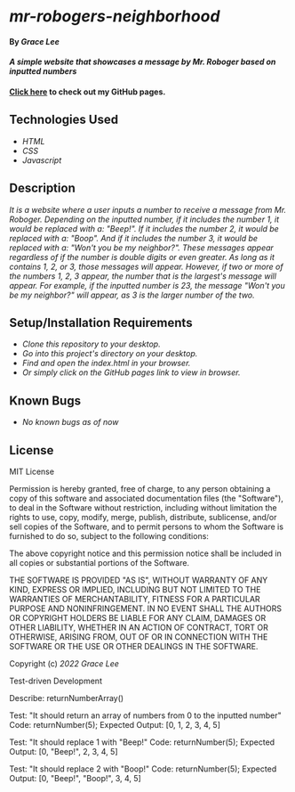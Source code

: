 # _mr-robogers-neighborhood_

#### By _**Grace Lee**_

#### _A simple website that showcases a message by Mr. Roboger based on inputted numbers_

#### [Click here]() to check out my GitHub pages. 

## Technologies Used

* _HTML_
* _CSS_
* _Javascript_

## Description

_It is a website where a user inputs a number to receive a message from Mr. Roboger. Depending on the inputted number, if it includes the number 1, it would be replaced with a: "Beep!". If it includes the number 2, it would be replaced with a: "Boop". And if it includes the number 3, it would be replaced with a: "Won't you be my neighbor?". These messages appear regardless of if the number is double digits or even greater. As long as it contains 1, 2, or 3, those messages will appear. However, if two or more of the numbers 1, 2, 3 appear, the number that is the largest's message will appear. For example, if the inputted number is 23, the message "Won't you be my neighbor?" will appear, as 3 is the larger number of the two._

## Setup/Installation Requirements

* _Clone this repository to your desktop._
* _Go into this project's directory on your desktop._
* _Find and open the index.html in your browser._
* _Or simply click on the GitHub pages link to view in browser._

## Known Bugs

* _No known bugs as of now_

## License

MIT License

Permission is hereby granted, free of charge, to any person obtaining a copy
of this software and associated documentation files (the "Software"), to deal
in the Software without restriction, including without limitation the rights
to use, copy, modify, merge, publish, distribute, sublicense, and/or sell
copies of the Software, and to permit persons to whom the Software is
furnished to do so, subject to the following conditions:

The above copyright notice and this permission notice shall be included in all
copies or substantial portions of the Software.

THE SOFTWARE IS PROVIDED "AS IS", WITHOUT WARRANTY OF ANY KIND, EXPRESS OR
IMPLIED, INCLUDING BUT NOT LIMITED TO THE WARRANTIES OF MERCHANTABILITY,
FITNESS FOR A PARTICULAR PURPOSE AND NONINFRINGEMENT. IN NO EVENT SHALL THE
AUTHORS OR COPYRIGHT HOLDERS BE LIABLE FOR ANY CLAIM, DAMAGES OR OTHER
LIABILITY, WHETHER IN AN ACTION OF CONTRACT, TORT OR OTHERWISE, ARISING FROM,
OUT OF OR IN CONNECTION WITH THE SOFTWARE OR THE USE OR OTHER DEALINGS IN THE
SOFTWARE.

Copyright (c) _2022_ _Grace Lee_

Test-driven Development

Describe: returnNumberArray()

Test: "It should return an array of numbers from 0 to the inputted number"
Code: returnNumber(5);
Expected Output: [0, 1, 2, 3, 4, 5]
 
Test: "It should replace 1 with "Beep!"
Code: returnNumber(5);
Expected Output: [0, "Beep!", 2, 3, 4, 5]

Test: "It should replace 2 with "Boop!"
Code: returnNumber(5);
Expected Output: [0, "Beep!", "Boop!", 3, 4, 5]